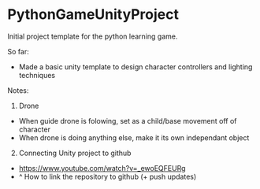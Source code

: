 # PythonGameUnityProject
Initial project template for the python learning game.

So far:
- Made a basic unity template to design character controllers and lighting techniques

Notes:
1. Drone
- When guide drone is folowing, set as a child/base movement off of character
- When drone is doing anything else, make it its own independant object

2. Connecting Unity project to github
- https://www.youtube.com/watch?v=_ewoEQFEURg
- ^ How to link the repository to github (+ push updates)
